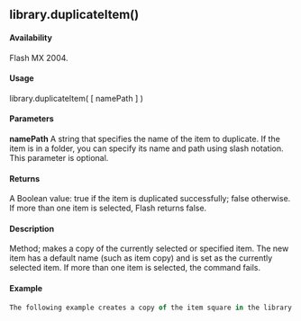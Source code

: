 ## library.duplicateItem()

#### Availability

Flash MX 2004.

#### Usage

library.duplicateItem( \[ namePath \] )

#### Parameters

**namePath** A string that specifies the name of the item to duplicate. If the item is in a folder, you can specify its name and path using slash notation. This parameter is optional.

#### Returns

A Boolean value: true if the item is duplicated successfully; false otherwise. If more than one item is selected, Flash returns false.

#### Description

Method; makes a copy of the currently selected or specified item. The new item has a default name (such as item copy) and is set as the currently selected item. If more than one item is selected, the command fails.

#### Example

```javascript
The following example creates a copy of the item square in the library folder test: fl.getDocumentDOM().library.duplicateItem("test/square");

```